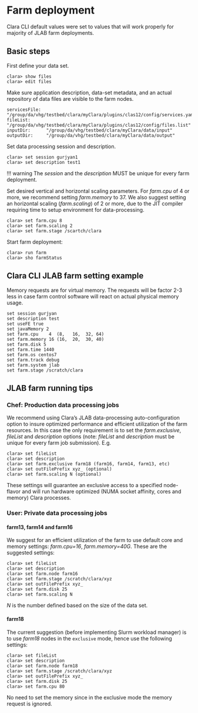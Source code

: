 # Farm deployment

Clara CLI default values were set to values that will work properly
for majority of JLAB farm deployments.


## Basic steps

First define your data set.

```
clara> show files
clara> edit files
```

Make sure application description, data-set metadata, and an actual
repository of data files are visible to the farm nodes.

```
servicesFile:  "/group/da/vhg/testbed/clara/myClara/plugins/clas12/config/services.yaml"
fileList:      "/group/da/vhg/testbed/clara/myClara/plugins/clas12/config/files.list"
inputDir:      "/group/da/vhg/testbed/clara/myClara/data/input"
outputDir:     "/group/da/vhg/testbed/clara/myClara/data/output"
```

Set data processing session and description.

```
clara> set session gurjyan1
clara> set description test1
```

!!! warning
    The *session* and the *description* MUST be unique
    for every farm deployment.

Set desired vertical and horizontal scaling parameters.
For *farm.cpu* of 4 or more, we recommend setting *farm.memory* to 37.
We also suggest setting an horizontal scaling (*farm.scaling*) of 2 or more,
due to the JIT compiler requiring time to setup environment for data-processing.

```
clara> set farm.cpu 8
clara> set farm.scaling 2
clara> set farm.stage /scartch/clara
```

Start farm deployment:

```
clara> run farm
clara> sho farmStatus
```

## Clara CLI JLAB farm setting example

Memory requests are for virtual memory.
The requests will be factor 2-3 less
in case farm control software will react on actual physical memory usage.

```
set session gurjyan
set description test
set useFE true
set javaMemory 2
set farm.cpu    4  (8,   16,  32, 64)
set farm.memory 16 (16,  20,  30, 40)
set farm.disk 5
set farm.time 1440
set farm.os centos7
set farm.track debug
set farm.system jlab
set farm.stage /scratch/clara
```

## JLAB farm running tips

### Chef: Production data processing jobs

We recommend using Clara’s JLAB data-processing auto-configuration option to insure
optimized performance and efficient utilization of the farm resources. In this case the
only requirement is to set the *farm.exclusive*, *fileList* and *description* options
(note: *fileList* and *description* must be unique for every farm job submission). E.g.

```
clara> set fileList
clara> set description
clara> set farm.exclusive farm18 (farm16, farm14, farm13, etc)
clara> set outFilePrefix xyz_ (optional)
clara> set farm.scaling N (optional)
```
These settings will guarantee an exclusive access to a specified node-flavor
and will run hardware optimized (NUMA socket affinity, cores and memory) Clara processes.

### User: Private data processing jobs

#### farm13, farm14 and farm16

We suggest for an efficient utilization of the farm
to use default core and memory settings: *farm.cpu=16*, *farm.memory=40G*.
These are the suggested settings:

```
clara> set fileList
clara> set description
clara> set farm.node farm16
clara> set farm.stage /scratch/clara/xyz
clara> set outFilePrefix xyz_
clara> set farm.disk 25
clara> set farm.scaling N
```

*N* is the number defined based on the size of the data set.

#### farm18

The current suggestion (before implementing Slurm workload manager) is to use
*farm18* nodes in the `exclusive` mode, hence use the following settings:

```
clara> set fileList
clara> set description
clara> set farm.node farm18
clara> set farm.stage /scratch/clara/xyz
clara> set outFilePrefix xyz_
clara> set farm.disk 25
clara> set farm.cpu 80
```

No need to set the memory since in the exclusive mode the memory request is ignored.
